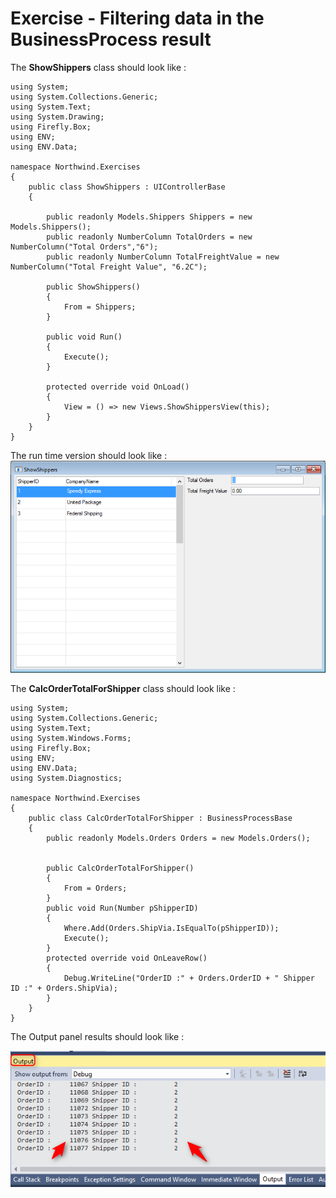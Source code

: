 ﻿# Exercise - Filtering data in the BusinessProcess result

The **ShowShippers** class should look like :
```csdiff
using System;
using System.Collections.Generic;
using System.Text;
using System.Drawing;
using Firefly.Box;
using ENV;
using ENV.Data;

namespace Northwind.Exercises
{
    public class ShowShippers : UIControllerBase
    {

        public readonly Models.Shippers Shippers = new Models.Shippers();
        public readonly NumberColumn TotalOrders = new NumberColumn("Total Orders","6");
        public readonly NumberColumn TotalFreightValue = new NumberColumn("Total Freight Value", "6.2C");

        public ShowShippers()
        {
            From = Shippers;
        }

        public void Run()
        {
            Execute();
        }

        protected override void OnLoad()
        {
            View = () => new Views.ShowShippersView(this);
        }
    }
}
```
The run time version should look like :
![2017-04-18_17h46_49](2017-04-18_17h46_49.png)

The **CalcOrderTotalForShipper** class should look like :
```csdiff
using System;
using System.Collections.Generic;
using System.Text;
using System.Windows.Forms;
using Firefly.Box;
using ENV;
using ENV.Data;
using System.Diagnostics;

namespace Northwind.Exercises
{
    public class CalcOrderTotalForShipper : BusinessProcessBase
    {
        public readonly Models.Orders Orders = new Models.Orders();


        public CalcOrderTotalForShipper()
        {
            From = Orders;
        }
        public void Run(Number pShipperID)
        {
            Where.Add(Orders.ShipVia.IsEqualTo(pShipperID));
            Execute();
        }
        protected override void OnLeaveRow()
        {
            Debug.WriteLine("OrderID :" + Orders.OrderID + " Shipper ID :" + Orders.ShipVia);
        }
    }
}
```

The Output  panel results should look like :  

![2017-04-20_13h13_41](2017-04-20_13h13_41.png)